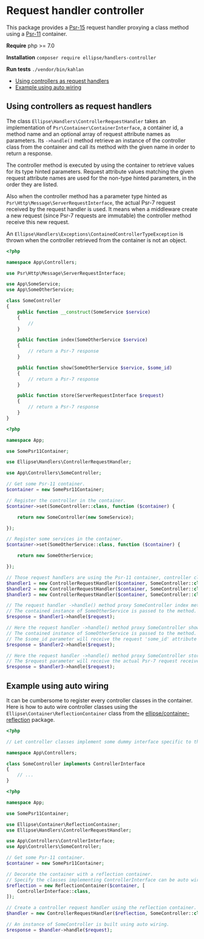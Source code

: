 # Request handler controller

This package provides a [Psr-15](https://www.php-fig.org/psr/psr-15/) request handler proxying a class method using a [Psr-11](https://www.php-fig.org/psr/psr-11/) container.

**Require** php >= 7.0

**Installation** `composer require ellipse/handlers-controller`

**Run tests** `./vendor/bin/kahlan`

- [Using controllers as request handlers](#using-controllers-as-request-handlers)
- [Example using auto wiring](#example-using-auto-wiring)

## Using controllers as request handlers

The class `Ellipse\Handlers\ControllerRequestHandler` takes an implementation of `Psr\Container\ContainerInterface`, a container id, a method name and an optional array of request attribute names as parameters. Its `->handle()` method retrieve an instance of the controller class from the container and call its method with the given name in order to return a response.

The controller method is executed by using the container to retrieve values for its type hinted parameters. Request attribute values matching the given request attribute names are used for the non-type hinted parameters, in the order they are listed.

Also when the controller method has a parameter type hinted as `Psr\Http\Message\ServerRequestInterface`, the actual Psr-7 request received by the request handler is used. It means when a middleware create a new request (since Psr-7 requests are immutable) the controller method receive this new request.

An `Ellipse\Handlers\Exceptions\ContainedControllerTypeException` is thrown when the controller retrieved from the container is not an object.

```php
<?php

namespace App\Controllers;

use Psr\Http\Message\ServerRequestInterface;

use App\SomeService;
use App\SomeOtherService;

class SomeController
{
    public function __construct(SomeService $service)
    {
        //
    }

    public function index(SomeOtherService $service)
    {
        // return a Psr-7 response
    }

    public function show(SomeOtherService $service, $some_id)
    {
        // return a Psr-7 response
    }

    public function store(ServerRequestInterface $request)
    {
        // return a Psr-7 response
    }
}
```

```php
<?php

namespace App;

use SomePsr11Container;

use Ellipse\Handlers\ControllerRequestHandler;

use App\Controllers\SomeController;

// Get some Psr-11 container.
$container = new SomePsr11Container;

// Register the controller in the container.
$container->set(SomeController::class, function ($container) {

    return new SomeController(new SomeService);

});

// Register some services in the container.
$container->set(SomeOtherService::class, function ($container) {

    return new SomeOtherService;

});

// Those request handlers are using the Psr-11 container, controller class names, methods and attributes.
$handler1 = new ControllerRequestHandler($container, SomeController::class, 'index');
$handler2 = new ControllerRequestHandler($container, SomeController::class, 'show', ['some_id']);
$handler3 = new ControllerRequestHandler($container, SomeController::class, 'store');

// The request handler ->handle() method proxy SomeController index method.
// The contained instance of SomeOtherService is passed to the method.
$response = $handler1->handle($request);

// Here the request handler ->handle() method proxy SomeController show method.
// The contained instance of SomeOtherService is passed to the method.
// The $some_id parameter will receive the request 'some_id' attribute value.
$response = $handler2->handle($request);

// Here the request handler ->handle() method proxy SomeController store method.
// The $request parameter will receive the actual Psr-7 request received by the request handler.
$response = $handler3->handle($request);
```

## Example using auto wiring

It can be cumbersome to register every controller classes in the container. Here is how to auto wire controller classes using the `Ellipse\Container\ReflectionContainer` class from the [ellipse/container-reflection](https://github.com/ellipsephp/container-reflection) package.

```php
<?php

// Let controller classes implement some dummy interface specific to the application.

namespace App\Controllers;

class SomeController implements ControllerInterface
{
    // ...
}
```

```php
<?php

namespace App;

use SomePsr11Container;

use Ellipse\Container\ReflectionContainer;
use Ellipse\Handlers\ControllerRequestHandler;

use App\Controllers\ControllerInterface;
use App\Controllers\SomeController;

// Get some Psr-11 container.
$container = new SomePsr11Container;

// Decorate the container with a reflection container.
// Specify the classes implementing ControllerInterface can be auto wired.
$reflection = new ReflectionContainer($container, [
    ControllerInterface::class,
]);

// Create a controller request handler using the reflection container.
$handler = new ControllerRequestHandler($reflection, SomeController::class, 'index');

// An instance of SomeController is built using auto wiring.
$response = $handler->handle($request);
```
